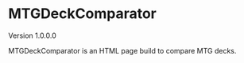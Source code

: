 # MTGDeckComparator
Version 1.0.0.0  
  
MTGDeckComparator is an HTML page build to compare MTG decks.
